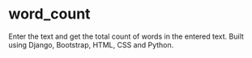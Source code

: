 # word_count
Enter the text and get the total count of words in the entered text. Built using Django, Bootstrap, HTML, CSS and Python.
